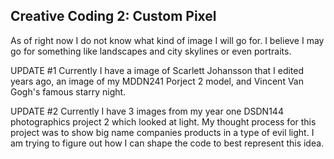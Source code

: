 ## Creative Coding 2: Custom Pixel

As of right now I do not know what kind of image I will go for. I believe I may go for something like landscapes and city skylines or even portraits.

UPDATE #1
Currently I have a image of Scarlett Johansson that I edited years ago, an image of my MDDN241 Porject 2 model, and Vincent Van Gogh's famous starry night.

UPDATE #2
Currently I have 3 images from my year one DSDN144 photographics project 2 which looked at light. My thought process for this project was to show big name companies products in a type of evil light. I am trying to figure out how I can shape the code to best represent this idea.